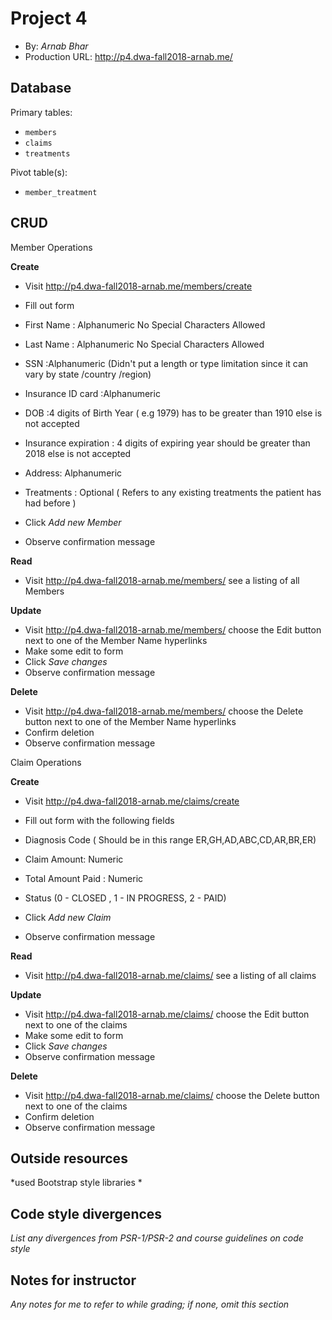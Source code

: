# Project 4
+ By: *Arnab Bhar*
+ Production URL: <http://p4.dwa-fall2018-arnab.me/>

## Database

Primary tables:
  + `members`
  + `claims`
  + `treatments`
 
  
Pivot table(s):
  + `member_treatment`


## CRUD

Member Operations

__Create__
  + Visit <http://p4.dwa-fall2018-arnab.me/members/create>
  + Fill out form
  + First Name : Alphanumeric No Special Characters Allowed
  + Last Name : Alphanumeric No Special Characters Allowed
  + SSN :Alphanumeric (Didn't put a length or type limitation since it can vary by state /country /region)
  + Insurance ID card :Alphanumeric
  + DOB :4 digits of Birth Year ( e.g 1979) has to be greater than 1910 else is not accepted 
  + Insurance expiration : 4 digits of expiring year should be greater than 2018 else is not accepted 
  + Address: Alphanumeric 
  + Treatments : Optional ( Refers to any existing treatments the patient has had before )
  
  + Click *Add new Member*
  + Observe confirmation message
  
__Read__
  + Visit <http://p4.dwa-fall2018-arnab.me/members/> see a listing of all Members
  
__Update__
  + Visit <http://p4.dwa-fall2018-arnab.me/members/> choose the Edit button next to one of the Member Name hyperlinks
  + Make some edit to form
  + Click *Save changes*
  + Observe confirmation message
  
__Delete__
  + Visit <http://p4.dwa-fall2018-arnab.me/members/> choose the Delete button next to one of the Member Name hyperlinks
  + Confirm deletion
  + Observe confirmation message
 
 Claim  Operations
 
 __Create__
   + Visit <http://p4.dwa-fall2018-arnab.me/claims/create>
   + Fill out form with the following fields 
   + Diagnosis Code ( Should be in this range ER,GH,AD,ABC,CD,AR,BR,ER)
   + Claim Amount: Numeric
   + Total Amount Paid : Numeric
   + Status (0 - CLOSED , 1 - IN PROGRESS, 2 - PAID)
   
   + Click *Add new Claim*
   + Observe confirmation message
   
 __Read__
   + Visit <http://p4.dwa-fall2018-arnab.me/claims/> see a listing of all claims
   
 __Update__
   + Visit <http://p4.dwa-fall2018-arnab.me/claims/> choose the Edit button next to one of the claims
   + Make some edit to form
   + Click *Save changes*
   + Observe confirmation message
   
 __Delete__
   + Visit <http://p4.dwa-fall2018-arnab.me/claims/> choose the Delete button next to one of the claims
   + Confirm deletion
   + Observe confirmation message

## Outside resources
*used Bootstrap style libraries *

## Code style divergences
*List any divergences from PSR-1/PSR-2 and course guidelines on code style*

## Notes for instructor
*Any notes for me to refer to while grading; if none, omit this section*
